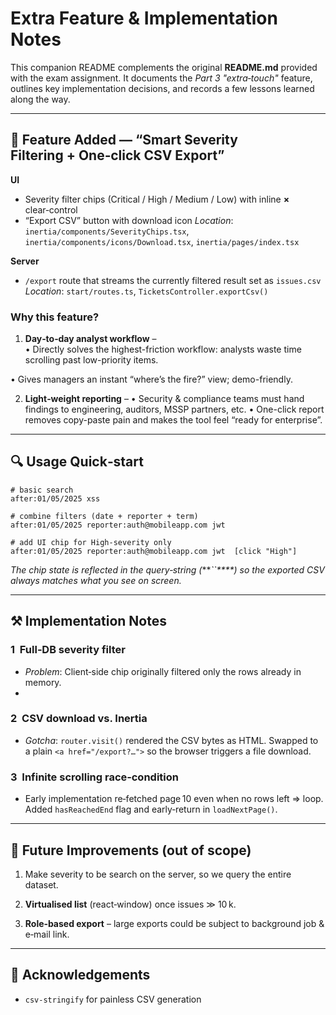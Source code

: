  # Extra Feature & Implementation Notes

This companion README complements the original **README.md** provided with the exam assignment.  It documents the *Part 3 "extra‑touch"* feature, outlines key implementation decisions, and records a few lessons learned along the way.

---

## 📌 Feature Added — “Smart Severity Filtering + One‑click CSV Export”

**UI**

* Severity filter chips (Critical / High / Medium / Low) with inline **×** clear‑control
* “Export CSV” button with download icon
  *Location*: `inertia/components/SeverityChips.tsx`, `inertia/components/icons/Download.tsx`, `inertia/pages/index.tsx`

**Server**

* `/export` route that streams the currently filtered result set as `issues.csv`
  *Location*: `start/routes.ts`, `TicketsController.exportCsv()`

### Why this feature?

1. **Day‑to‑day analyst workflow** –  
 • Directly solves the highest-friction workflow: analysts waste time scrolling past low-priority items.

• Gives managers an instant “where’s the fire?” view; demo-friendly.


2. **Light‑weight reporting** –
• Security & compliance teams must hand findings to engineering, auditors, MSSP partners, etc.
• One-click report removes copy-paste pain and makes the tool feel “ready for enterprise”.
 
 

---

## 🔍 Usage Quick‑start

```text
# basic search
after:01/05/2025 xss

# combine filters (date + reporter + term)
after:01/05/2025 reporter:auth@mobileapp.com jwt

# add UI chip for High‑severity only
after:01/05/2025 reporter:auth@mobileapp.com jwt  [click "High"]
```

*The chip state is reflected in the query‑string (****\`\`**\*\*) so the exported CSV always matches what you see on screen.*

---

## ⚒️ Implementation Notes

### 1  Full‑DB severity filter

* *Problem*: Client‑side chip originally filtered only the rows already in memory.
*  

### 2  CSV download vs. Inertia

* *Gotcha*: `router.visit()` rendered the CSV bytes as HTML. Swapped to a plain `<a href="/export?…">` so the browser triggers a file download.

### 3  Infinite scrolling race‑condition

* Early implementation re‑fetched page 10 even when no rows left ⇒ loop. Added `hasReachedEnd` flag and early‑return in `loadNextPage()`.

---

## 🚧 Future Improvements (out of scope)

1. Make severity to be search on the server,  so we query the entire dataset.
2. **Virtualised list** (react‑window) once issues ≫ 10 k.

3. **Role‑based export** – large exports could be subject to background job & e‑mail link.
 
---

## 🙏 Acknowledgements

* `csv-stringify` for painless CSV generation
